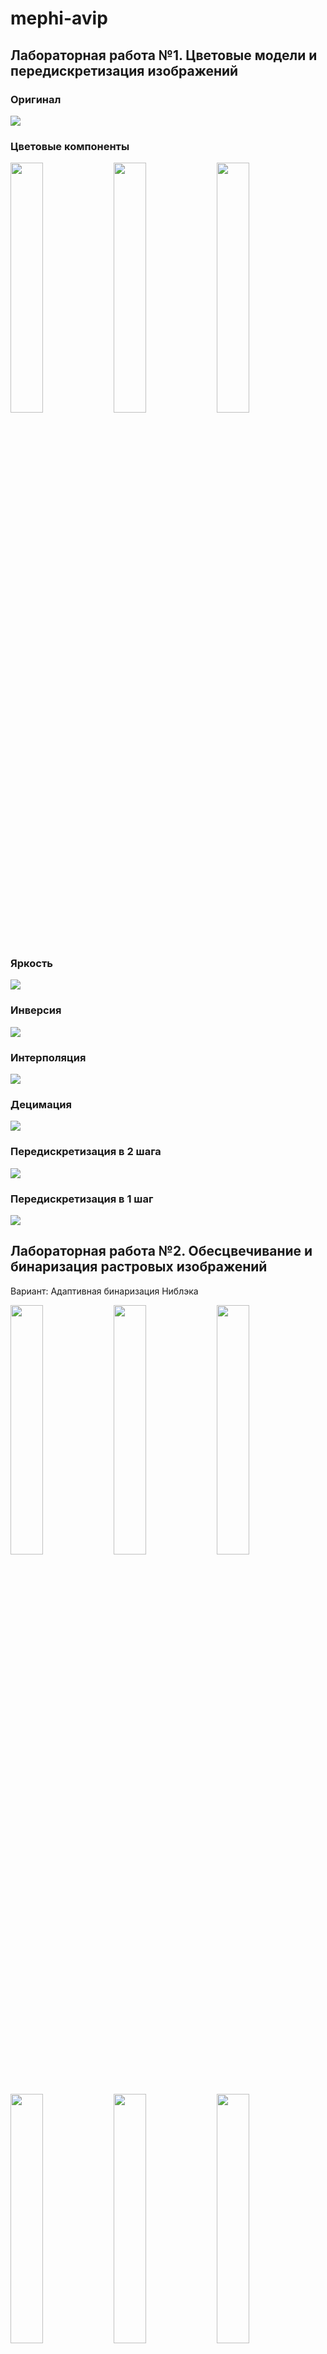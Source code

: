 # mephi-avip

## Лабораторная работа №1. Цветовые модели и передискретизация изображений

### Оригинал

![](assets/khachapuri.png)

### Цветовые компоненты

<p>
    <img src="output/lab1/1.1-red.png" width="32%"/>
    <img src="output/lab1/1.1-green.png" width="32%"/>
    <img src="output/lab1/1.1-blue.png" width="32%"/>
</p>

### Яркость

![](output/lab1/1.2-lightness.png)

### Инверсия

![](output/lab1/1.3-inverted.png)

### Интерполяция

![](output/lab1/2.1-interpolated.png)

### Децимация

![](output/lab1/2.2-decimated.png)

### Передискретизация в 2 шага

![](output/lab1/2.3-resized-2-steps.png)

### Передискретизация в 1 шаг

![](output/lab1/2.4-resized.png)

## Лабораторная работа №2. Обесцвечивание и бинаризация растровых изображений

Вариант: Адаптивная бинаризация Ниблэка

<p>
    <img src="assets/cartoon.png" width="32%"/>
    <img src="output/lab2/1-cartoon.png" width="32%"/>
    <img src="output/lab2/2-cartoon.png"  width="32%"/>
</p>
<p>
    <img src="assets/fingerprint.png" width="32%"/>
    <img src="output/lab2/1-fingerprint.png" width="32%"/>
    <img src="output/lab2/2-fingerprint.png"  width="32%"/>
</p>
<p>
    <img src="assets/khachapuri.png" width="32%"/>
    <img src="output/lab2/1-khachapuri.png" width="32%"/>
    <img src="output/lab2/2-khachapuri.png"  width="32%"/>
</p>
<p>
    <img src="assets/map.png" width="32%"/>
    <img src="output/lab2/1-map.png" width="32%"/>
    <img src="output/lab2/2-map.png"  width="32%"/>
</p>
<p>
    <img src="assets/page.png" width="32%"/>
    <img src="output/lab2/1-page.png" width="32%"/>
    <img src="output/lab2/2-page.png"  width="32%"/>
</p>
<p>
    <img src="assets/xray.png" width="32%"/>
    <img src="output/lab2/1-xray.png" width="32%"/>
    <img src="output/lab2/2-xray.png"  width="32%"/>
</p>

## Лабораторная работа №3. Фильтрация изображений и морфологические операции

Вариант: Медианный фильтр. Разреженная маска — косой крест

<p>
    <img src="output/lab3/original-salt-pepper-noise.png" width="32%"/>
    <img src="output/lab3/filtered-salt-pepper-noise.png" width="32%"/>
    <img src="output/lab3/difference-salt-pepper-noise.png" width="32%"/>
</p>
<p>
    <img src="output/lab3/original-2-cartoon.png" width="32%"/>
    <img src="output/lab3/filtered-2-cartoon.png" width="32%"/>
    <img src="output/lab3/difference-2-cartoon.png" width="32%"/>
</p>
<p>
    <img src="output/lab3/original-2-fingerprint.png" width="32%"/>
    <img src="output/lab3/filtered-2-fingerprint.png" width="32%"/>
    <img src="output/lab3/difference-2-fingerprint.png" width="32%"/>
</p>
<p>
    <img src="output/lab3/original-2-khachapuri.png" width="32%"/>
    <img src="output/lab3/filtered-2-khachapuri.png" width="32%"/>
    <img src="output/lab3/difference-2-khachapuri.png" width="32%"/>
</p>
<p>
    <img src="output/lab3/original-2-map.png" width="32%"/>
    <img src="output/lab3/filtered-2-map.png" width="32%"/>
    <img src="output/lab3/difference-2-map.png" width="32%"/>
</p>
<p>
    <img src="output/lab3/original-2-page.png" width="32%"/>
    <img src="output/lab3/filtered-2-page.png" width="32%"/>
    <img src="output/lab3/difference-2-page.png" width="32%"/>
</p>
<p>
    <img src="output/lab3/original-2-xray.png" width="32%"/>
    <img src="output/lab3/filtered-2-xray.png" width="32%"/>
    <img src="output/lab3/difference-2-xray.png" width="32%"/>
</p>

## Лабораторная работа №4. Выделение контуров на изображении

Вариант: Оператор Шарра 3 × 3, G=|Gx|+|Gy|

<p>
    <img src="output/lab4/Gx-cartoon.png" width="49%"/>
    <img src="output/lab4/Gy-cartoon.png" width="49%"/>
    <img src="output/lab4/G-cartoon.png" width="49%"/>
    <img src="output/lab4/Bin-cartoon.png" width="49%"/>
</p>

<p>
    <img src="output/lab4/Gx-page.png" width="49%"/>
    <img src="output/lab4/Gy-page.png" width="49%"/>
    <img src="output/lab4/G-page.png" width="49%"/>
    <img src="output/lab4/Bin-page.png" width="49%"/>
</p>
